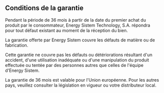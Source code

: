 ## Conditions de la garantie

Pendant la période de 36 mois à partir de la date du premier achat du produit par le consommateur, Energy Sistem Technology, S.A. répondra pour tout défaut existant au moment de la réception du bien.

La garantie offerte par Energy Sistem couvre les défauts de matière ou de fabrication.

Cette garantie ne couvre pas les défauts ou détériorations résultant d'un accident, d'une utilisation inadéquate ou d'une manipulation du produit effectuée ou tentée par des personnes autres que celles de l'équipe d'Energy Sistem.

La garantie de 36 mois est valable pour l'Union européenne. Pour les autres pays, veuillez consulter la législation en vigueur ou votre distributeur local.
